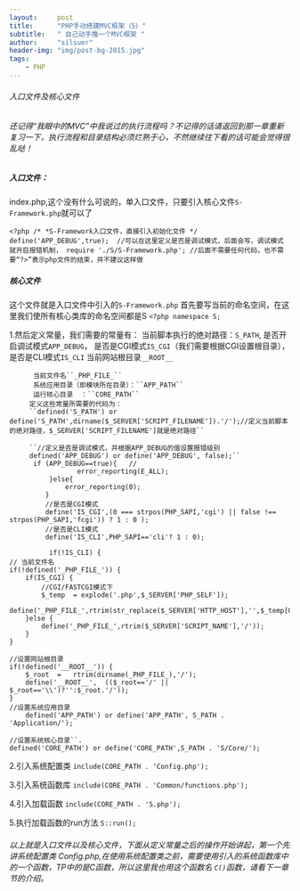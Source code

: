 ```yaml
---
layout:     post
title:      "PHP手动搭建MVC框架（5）"
subtitle:   " 自己动手撸一个MVC框架 "
author:     "silsuer"
header-img: "img/post-bg-2015.jpg"
tags:
    - PHP
---
```



###### 入口文件及核心文件
###### 还记得“我眼中的MVC”中我说过的执行流程吗？不记得的话请返回到那一章重新复习一下，执行流程和目录结构必须烂熟于心，不然继续往下看的话可能会觉得很乱哒！

##### 入口文件：
   index.php,这个没有什么可说的，单入口文件，只要引入核心文件``S-Framework.php``就可以了

``<?php
/*
 *S-Framework入口文件，直接引入初始化文件
 */
define('APP_DEBUG',true);  //可以在这里定义是否是调试模式，后面会写，调试模式就开启报错机制，
require './S/S-Framework.php';
//后面不需要任何代码，也不需要“?>”表示php文件的结束，并不建议这样做``

##### 核心文件
   这个文件就是入口文件中引入的``S-Framework.php``
   首先要写当前的命名空间，在这里我们使所有核心类库的命名空间都是S
   ``<?php
  namespace S;``

1.然后定义常量，我们需要的常量有：
          当前脚本执行的绝对路径：``S_PATH``,
          是否开启调试模式``APP_DEBUG``，
          是否是CGI模式``IS_CGI``（我们需要根据CGI设置根目录），
          是否是CLI模式``IS_CLI``
          当前网站根目录``__ROOT__``
          
          当前文件名``_PHP_FILE_``
          系统应用目录（即模块所在目录）：``APP_PATH``
          运行核心目录  ：``CORE_PATH``
         定义这些常量所需要的代码为：
         ``defined('S_PATH') or define('S_PATH',dirname($_SERVER['SCRIPT_FILENAME']).'/');//定义当前脚本的绝对路径，$_SERVER['SCRIPT_FILENAME']就是绝对路径``
         
         ``//定义是否是调试模式，并根据APP_DEBUG的值设置报错级别
         defined('APP_DEBUG') or define('APP_DEBUG', false);``
          if (APP_DEBUG==true){   //
                     error_reporting(E_ALL);
              }else{
                  error_reporting(0);
             }
             //是否是CGI模式
             define('IS_CGI',(0 === strpos(PHP_SAPI,'cgi') || false !== strpos(PHP_SAPI,'fcgi')) ? 1 : 0 );
             //是否是CLI模式
             define('IS_CLI',PHP_SAPI=='cli'? 1 : 0);
           
              if(!IS_CLI) {
    // 当前文件名
    if(!defined('_PHP_FILE_')) {
        if(IS_CGI) {
            //CGI/FASTCGI模式下
            $_temp  = explode('.php',$_SERVER['PHP_SELF']);
            define('_PHP_FILE_',rtrim(str_replace($_SERVER['HTTP_HOST'],'',$_temp[0].'.php'),'/'));
        }else {
            define('_PHP_FILE_',rtrim($_SERVER['SCRIPT_NAME'],'/'));
        }
    }
    
    //设置网站根目录
    if(!defined('__ROOT__')) {
        $_root  =   rtrim(dirname(_PHP_FILE_),'/');
        define('__ROOT__',  (($_root=='/' || $_root=='\\')?'':$_root.'/'));
    }
    //设置系统应用目录
        defined('APP_PATH') or define('APP_PATH', S_PATH . 'Application/');

    //设置系统核心目录``.
    defined('CORE_PATH') or define('CORE_PATH',S_PATH . 'S/Core/');

 2.引入系统配置类
    ``include(CORE_PATH . 'Config.php');``
    
 3.引入系统函数库
 ``include(CORE_PATH . 'Common/functions.php');``
 
 4.引入加载函数
 ``include(CORE_PATH . 'S.php');``
 
 5.执行加载函数的run方法
   ``S::run();``
   
  ###### 以上就是入口文件以及核心文件，下面从定义常量之后的操作开始讲起，第一个先讲系统配置类 Config.php,在使用系统配置类之前，需要使用引入的系统函数库中的一个函数，TP中的是C函数，所以这里我也用这个函数名 ``C()``函数，请看下一章节的介绍。